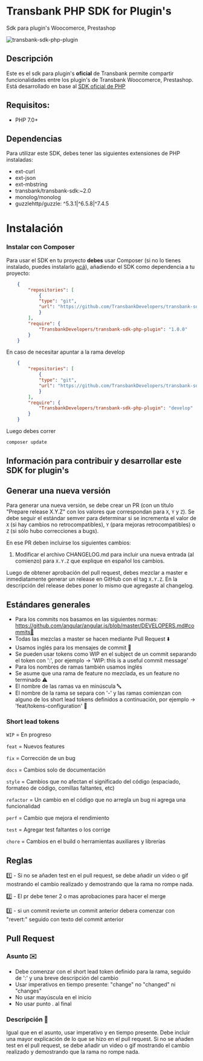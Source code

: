 # Transbank PHP SDK for Plugin's
Sdk para plugin's Woocomerce, Prestashop 

![transbank-sdk-php-plugin](https://user-images.githubusercontent.com/1103494/113464583-14856a80-9404-11eb-947e-dd4dd4ff6510.png)

## Descripción
Este es el sdk para plugin's **oficial** de Transbank permite compartir funcionalidades entre los plugin's de Transbank Woocomerce, Prestashop. Está desarrollado en base al [SDK oficial de PHP](https://github.com/TransbankDevelopers/transbank-sdk-php)

## Requisitos:

- PHP 7.0+

## Dependencias
Para utilizar este SDK, debes tener las siguientes extensiones de PHP instaladas: 
- ext-curl
- ext-json
- ext-mbstring
- transbank/transbank-sdk:~2.0
- monolog/monolog
- guzzlehttp/guzzle: ^5.3.1|^6.5.8|^7.4.5


# Instalación

### Instalar con Composer

Para usar el SDK en tu proyecto **debes** usar Composer (si no lo tienes instalado, puedes instalarlo [acá](https://getcomposer.org/)), añadiendo el SDK como dependencia a tu proyecto:
```json
    {
        "repositories": [
            {
            "type": "git",
            "url": "https://github.com/TransbankDevelopers/transbank-sdk-php-plugin.git"
            }
        ],
        "require": {
            "TransbankDevelopers/transbank-sdk-php-plugin": "1.0.0"
        }
    }
```

En caso de necesitar apuntar a la rama develop

```json
    {
        "repositories": [
            {
            "type": "git",
            "url": "https://github.com/TransbankDevelopers/transbank-sdk-php-plugin.git"
            }
        ],
        "require": {
            "TransbankDevelopers/transbank-sdk-php-plugin": "develop"
        }
    }
```

Luego debes correr 
```
composer update
```


## Información para contribuir y desarrollar este SDK for plugin's

## Generar una nueva versión

Para generar una nueva versión, se debe crear un PR (con un título "Prepare release X.Y.Z" con los valores que correspondan para `X`, `Y` y `Z`). Se debe seguir el estándar semver para determinar si se incrementa el valor de `X` (si hay cambios no retrocompatibles), `Y` (para mejoras retrocompatibles) o `Z` (si sólo hubo correcciones a bugs).

En ese PR deben incluirse los siguientes cambios:

1. Modificar el archivo CHANGELOG.md para incluir una nueva entrada (al comienzo) para `X.Y.Z` que explique en español los cambios.

Luego de obtener aprobación del pull request, debes mezclar a master e inmediatamente generar un release en GitHub con el tag `X.Y.Z`. En la descripción del release debes poner lo mismo que agregaste al changelog.

## Estándares generales

- Para los commits nos basamos en las siguientes normas: https://github.com/angular/angular.js/blob/master/DEVELOPERS.md#commits👀
- Todas las mezclas a master se hacen mediante Pull Request ⬇️
- Usamos inglés para los mensajes de commit 💬
- Se pueden usar tokens como WIP en el subject de un commit separando el token con ':', por ejemplo -> 'WIP: this is a useful commit message'
- Para los nombres de ramas también usamos inglés
- Se asume que una rama de feature no mezclada, es un feature no terminado ⚠️
- El nombre de las ramas va en minúscula 🔤
- El nombre de la rama se separa con '-' y las ramas comienzan con alguno de los short lead tokens definidos a continuación, por ejemplo -> 'feat/tokens-configuration' 🌿
  
### **Short lead tokens**

`WIP` = En progreso

`feat` = Nuevos features

`fix` = Corrección de un bug

`docs` = Cambios solo de documentación

`style` = Cambios que no afectan el significado del código (espaciado, formateo de código, comillas faltantes, etc)

`refactor` = Un cambio en el código que no arregla un bug ni agrega una funcionalidad

`perf` = Cambio que mejora el rendimiento

`test` = Agregar test faltantes o los corrige

`chore` = Cambios en el build o herramientas auxiliares y librerías


## Reglas

1️⃣ -  Si no se añaden test en el pull request, se debe añadir un video o gif mostrando el cambio realizado y demostrando que la rama no rompe nada.

2️⃣ -  El pr debe tener 2 o mas aprobaciones para hacer el merge

3️⃣ - si un commit revierte  un commit anterior debera comenzar con "revert:" seguido con texto del commit anterior

## Pull Request

### Asunto ✉️

- Debe comenzar con el short lead token definido para la rama, seguido de ':' y una breve descripción del cambio
- Usar imperativos en tiempo presente: "change" no "changed" ni "changes"
- No usar mayúscula en el inicio
- No usar punto . al final

### Descripción 📃

Igual que en el asunto, usar imperativo y en tiempo presente. Debe incluir una mayor explicación de lo que se hizo en el pull request. Si no se añaden test en el pull request, se debe añadir un video o gif mostrando el cambio realizado y demostrando que la rama no rompe nada.
